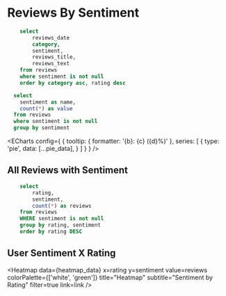 # Reviews By Sentiment

```sql reviews
    select
        reviews_date
        category,
        sentiment,
        reviews_title,
        reviews_text
    from reviews
    where sentiment is not null
    order by category asc, rating desc
```
```sql pie_data
  select 
    sentiment as name, 
    count(*) as value
  from reviews
  where sentiment is not null
  group by sentiment
```
<ECharts config={
    {
        tooltip: {
            formatter: '{b}: {c} ({d}%)'
        },
        series: [
        {
          type: 'pie',
          data: [...pie_data],
        }
      ]
      }
    }
/>

## All Reviews with Sentiment

<DataTable
    data={reviews}
    search=true
/>

```sql heatmap_data
    select
        rating,
        sentiment,
        count(*) as reviews
    from reviews
    WHERE sentiment is not null
    group by rating, sentiment
    order by rating DESC
```

## User Sentiment X Rating
 <Heatmap 
    data={heatmap_data} 
    x=rating 
    y=sentiment 
    value=reviews 
    colorPalette={['white', 'green']}
    title="Heatmap"
    subtitle="Sentiment by Rating"
    filter=true
    link=link
/>

